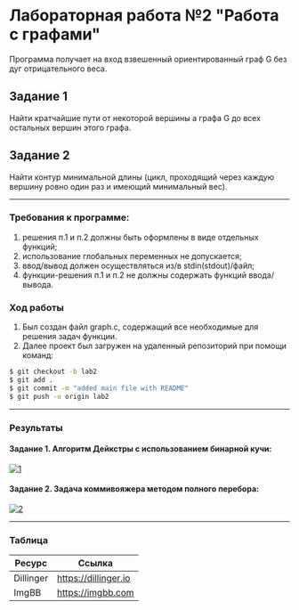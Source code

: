 # Лабораторная работа №2 "Работа с графами"
Программа получает на вход взвешенный ориентированный граф G
без дуг отрицательного веса.

## Задание 1
Найти кратчайшие пути от некоторой вершины a графа G до всех
остальных вершин этого графа.

## Задание 2
Найти контур минимальной длины (цикл, проходящий через
каждую вершину ровно один раз и имеющий минимальный вес).

  ----------------------------

### Требования к программе:
1. решения п.1 и п.2 должны быть оформлены в виде отдельных
функций;
2. использование глобальных переменных не допускается;
3. ввод/вывод должен осуществляться из/в stdin(stdout)/файл;
4. функции-решения п.1 и п.2 не должны содержать функций
ввода/вывода.

### Ход работы
1. Был создан файл graph.c, содержащий все необходимые для решения задач функции.
2. Далее проект был загружен на удаленный репозиторий при помощи команд:

```sh
$ git checkout -b lab2
$ git add .
$ git commit -m "added main file with README"
$ git push -u origin lab2
```
  -----------------------
###  Результаты
#### Задание 1. Алгоритм Дейкстры с использованием бинарной кучи:
<a href="https://ibb.co/cXbF840"><img src="https://i.ibb.co/4gsTShz/1.png" alt="1" border="0"></a>
#### Задание 2. Задача коммивояжера методом полного перебора:
<a href="https://imgbb.com/"><img src="https://i.ibb.co/wWLrNNx/2.png" alt="2" border="0"></a>

  ----------------

### Таблица
|Ресурс|Ссылка|
|-----|-----|
|Dillinger|https://dillinger.io|
|ImgBB|https://imgbb.com|

